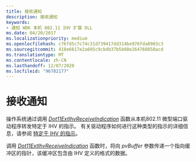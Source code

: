 ```yaml
---
title: 接收通知
description: 接收通知
keywords:
- 通知 WDK 本机 802.11 IHV 扩展 DLL
ms.date: 04/20/2017
ms.localizationpriority: medium
ms.openlocfilehash: c76fd5c7c74c31d739417dd314be976fda0903c3
ms.sourcegitcommit: 418e6617e2a695c9cb4b37b5b60e264760858acd
ms.translationtype: MT
ms.contentlocale: zh-CN
ms.lasthandoff: 12/07/2020
ms.locfileid: "96782177"
---
```

# <a name="receiving-notifications"></a>接收通知




 

操作系统通过调用 [*Dot11ExtIhvReceiveIndication*](/windows-hardware/drivers/ddi/wlanihv/nc-wlanihv-dot11extihv_receive_indication) 函数从本机802.11 微型端口驱动程序转发特定于 IHV 的指示。 有关驱动程序如何进行这种类型的指示的详细信息，请参阅 [特定于 IHV 的指示](/previous-versions/windows/hardware/wireless/ihv-specific-indications)。

调用 [*Dot11ExtIhvReceiveIndication*](/windows-hardware/drivers/ddi/wlanihv/nc-wlanihv-dot11extihv_receive_indication) 函数时，将向 *pvBuffer* 参数传递一个指向缓冲区的指针，该缓冲区包含由 IHV 定义的格式的数据。

 

 
